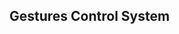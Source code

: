 <h2> Gestures Control System </h2>
<div style="width:100%">
 <img width="100%" height="auto" src="./Assests/TeamAmazing1-01.jpeg” ></img>
</div>
This code implements a virtual mouse that tracks hand gestures using Mediapipe and OpenCV libraries, which allows the user to perform clicks and move the mouse pointer using hand movements.
